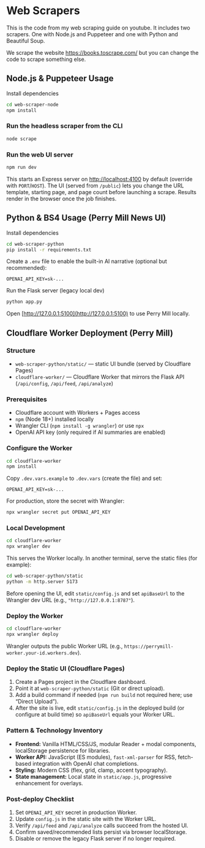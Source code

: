 # Web Scrapers

This is the code from my web scraping guide on youtube. It includes two scrapers. One with Node.js and Puppeteer and one with Python and Beautiful Soup.

We scrape the website https://books.toscrape.com/ but you can change the code to scrape something else.

## Node.js & Puppeteer Usage

Install dependencies

```bash
cd web-scraper-node
npm install
```

### Run the headless scraper from the CLI

```bash
node scrape
```

### Run the web UI server

```bash
npm run dev
```

This starts an Express server on [http://localhost:4100](http://localhost:4100) by default (override with `PORT`/`HOST`). The UI (served from `/public`) lets you change the URL template, starting page, and page count before launching a scrape. Results render in the browser once the job finishes.

## Python & BS4 Usage (Perry Mill News UI)

Install dependencies

```bash
cd web-scraper-python
pip install -r requirements.txt
```

Create a `.env` file to enable the built-in AI narrative (optional but recommended):

```env
OPENAI_API_KEY=sk-...
```

Run the Flask server (legacy local dev)

```bash
python app.py
```

Open [http://127.0.0.1:5100](http://127.0.0.1:5100) to use Perry Mill locally.

## Cloudflare Worker Deployment (Perry Mill)

### Structure

- `web-scraper-python/static/` — static UI bundle (served by Cloudflare Pages)
- `cloudflare-worker/` — Cloudflare Worker that mirrors the Flask API (`/api/config`, `/api/feed`, `/api/analyze`)

### Prerequisites

- Cloudflare account with Workers + Pages access
- `npm` (Node 18+) installed locally
- Wrangler CLI (`npm install -g wrangler`) or use `npx`
- OpenAI API key (only required if AI summaries are enabled)

### Configure the Worker

```bash
cd cloudflare-worker
npm install
```

Copy `.dev.vars.example` to `.dev.vars` (create the file) and set:

```
OPENAI_API_KEY=sk-...
```

For production, store the secret with Wrangler:

```bash
npx wrangler secret put OPENAI_API_KEY
```

### Local Development

```bash
cd cloudflare-worker
npx wrangler dev
```

This serves the Worker locally. In another terminal, serve the static files (for example):

```bash
cd web-scraper-python/static
python -m http.server 5173
```

Before opening the UI, edit `static/config.js` and set `apiBaseUrl` to the Wrangler dev URL (e.g., `"http://127.0.0.1:8787"`).

### Deploy the Worker

```bash
cd cloudflare-worker
npx wrangler deploy
```

Wrangler outputs the public Worker URL (e.g., `https://perrymill-worker.your-id.workers.dev`).

### Deploy the Static UI (Cloudflare Pages)

1. Create a Pages project in the Cloudflare dashboard.
2. Point it at `web-scraper-python/static` (Git or direct upload).
3. Add a build command if needed (`npm run build` not required here; use “Direct Upload”).
4. After the site is live, edit `static/config.js` in the deployed build (or configure at build time) so `apiBaseUrl` equals your Worker URL.

### Pattern & Technology Inventory

- **Frontend:** Vanilla HTML/CSS/JS, modular Reader + modal components, localStorage persistence for libraries.
- **Worker API:** JavaScript (ES modules), `fast-xml-parser` for RSS, fetch-based integration with OpenAI chat completions.
- **Styling:** Modern CSS (flex, grid, clamp, accent typography).
- **State management:** Local state in `static/app.js`, progressive enhancement for overlays.

### Post-deploy Checklist

1. Set `OPENAI_API_KEY` secret in production Worker.
2. Update `config.js` in the static site with the Worker URL.
3. Verify `/api/feed` and `/api/analyze` calls succeed from the hosted UI.
4. Confirm saved/recommended lists persist via browser localStorage.
5. Disable or remove the legacy Flask server if no longer required.
